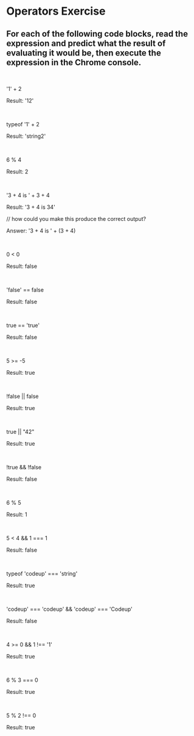 # Operators Exercise

## For each of the following code blocks, read the expression and predict what the result of evaluating it would be, then execute the expression in the Chrome console.

&nbsp;

'1' + 2

Result: '12'

&nbsp;

typeof '1' + 2

Result: 'string2'

&nbsp;

6 % 4

Result: 2

&nbsp;

'3 + 4 is ' + 3 + 4

Result: '3 + 4 is 34'

// how could you make this produce the correct output?

Answer: '3 + 4 is ' + (3 + 4)

&nbsp;

0 < 0

Result: false

&nbsp;

'false' == false

Result: false

&nbsp;

true == 'true'

Result: false

&nbsp;

5 >= -5

Result: true

&nbsp;

!false || false

Result: true

&nbsp;

true || "42"

Result: true

&nbsp;

!true && !false

Result: false

&nbsp;

6 % 5

Result: 1

&nbsp;

5 < 4 && 1 === 1

Result: false

&nbsp;

typeof 'codeup' === 'string'

Result: true

&nbsp;

'codeup' === 'codeup' && 'codeup' === 'Codeup'

Result: false

&nbsp;

4 >= 0 && 1 !== '1'

Result: true

&nbsp;

6 % 3 === 0

Result: true

&nbsp;

5 % 2 !== 0

Result: true